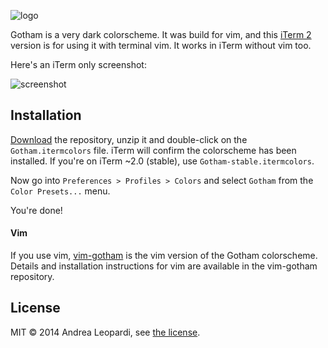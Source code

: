 ![logo][logo]

Gotham is a very dark colorscheme. It was build for vim, and this [iTerm
2][iterm2] version is for using it with terminal vim. It works in iTerm without
vim too.

Here's an iTerm only screenshot:

![screenshot][screenshot]


## Installation

[Download][zipped] the repository, unzip it and double-click on the
`Gotham.itermcolors` file. iTerm will confirm the colorscheme has been
installed. If you're on iTerm ~2.0 (stable), use `Gotham-stable.itermcolors`.

Now go into `Preferences > Profiles > Colors` and select `Gotham` from the
`Color Presets...` menu.

You're done!

#### Vim

If you use vim, [vim-gotham][vim-gotham] is the vim version of the Gotham
colorscheme. Details and installation instructions for vim are available in the
vim-gotham repository.


## License

MIT &copy; 2014 Andrea Leopardi, see [the license][license-file].


[logo]: http://i.imgur.com/FDLEzHC.png "Logo"
[screenshot]: http://i.imgur.com/gaGhjqh.png "An iTerm-only screenshot"
[license-file]: LICENSE.txt
[zipped]: https://github.com/whatyouhide/iterm2-gotham/archive/master.zip
[vim-gotham]: https://github.com/whatyouhide/vim-gotham
[iterm2]: http://iterm2.com/
